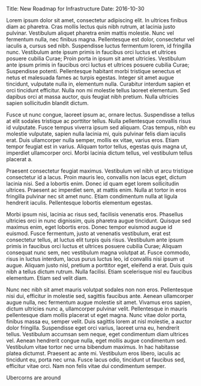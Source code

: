 Title: New Roadmap for Infrastructure
Date: 2016-10-30

Lorem ipsum dolor sit amet, consectetur adipiscing elit. In ultrices finibus diam ac pharetra. Cras mollis lectus quis nibh rutrum, at lacinia justo pulvinar. Vestibulum aliquet pharetra enim mattis molestie. Nunc vel fermentum nulla, nec finibus magna. Pellentesque est dolor, consectetur vel iaculis a, cursus sed nibh. Suspendisse luctus fermentum lorem, id fringilla nunc. Vestibulum ante ipsum primis in faucibus orci luctus et ultrices posuere cubilia Curae; Proin porta in ipsum sit amet ultricies. Vestibulum ante ipsum primis in faucibus orci luctus et ultrices posuere cubilia Curae; Suspendisse potenti. Pellentesque habitant morbi tristique senectus et netus et malesuada fames ac turpis egestas. Integer sit amet augue tincidunt, vulputate nulla in, elementum nulla. Curabitur interdum sapien et orci tincidunt efficitur. Nulla non mi molestie tellus laoreet elementum. Sed dapibus orci at massa auctor, quis feugiat nibh pretium. Nulla ultricies sapien sollicitudin blandit dictum.

Fusce ut nunc congue, laoreet ipsum ac, ornare lectus. Suspendisse a tellus at elit sodales tristique ac porttitor tellus. Nulla pellentesque convallis risus id vulputate. Fusce tempus viverra ipsum sed aliquam. Cras tempus, nibh eu molestie vulputate, sapien nulla lacinia mi, quis pulvinar felis diam iaculis erat. Duis ullamcorper nulla semper, mollis ex vitae, varius eros. Etiam tempor feugiat est in varius. Aliquam tortor tellus, egestas quis magna ut, imperdiet ullamcorper orci. Morbi lacinia dictum tellus, vel vestibulum tellus placerat a.

Praesent consectetur feugiat maximus. Vestibulum vel nibh ut arcu tristique consectetur id a lacus. Proin mauris leo, convallis non lacus eget, dictum lacinia nisi. Sed a lobortis enim. Donec id quam eget lorem sollicitudin ultrices. Praesent ac imperdiet sem, at mattis enim. Nulla at tortor in eros fringilla pulvinar nec sit amet nunc. Etiam condimentum nulla at ligula hendrerit iaculis. Pellentesque lobortis elementum egestas.

Morbi ipsum nisi, lacinia ac risus sed, facilisis venenatis eros. Phasellus ultricies orci in nunc dignissim, quis pharetra augue tincidunt. Quisque sed maximus enim, eget lobortis eros. Donec tempor euismod augue id euismod. Fusce fermentum, justo at venenatis vestibulum, erat est consectetur tellus, at luctus elit turpis quis risus. Vestibulum ante ipsum primis in faucibus orci luctus et ultrices posuere cubilia Curae; Aliquam consequat nunc sem, nec vestibulum magna volutpat at. Fusce commodo, risus in luctus interdum, lacus purus luctus leo, id convallis nisi ipsum ut augue. Aliquam justo nisl, pretium a porttitor eget, eleifend a erat. Duis quis nibh a tellus dictum rutrum. Nulla facilisi. Etiam scelerisque nisl eu faucibus elementum. Etiam sed velit diam.

Nunc nec nibh sit amet mauris volutpat sodales non non eros. Pellentesque nisi dui, efficitur in molestie sed, sagittis faucibus ante. Aenean ullamcorper augue nulla, nec fermentum augue molestie sit amet. Vivamus eros sapien, dictum ultricies nunc a, ullamcorper pulvinar velit. Pellentesque in mauris pellentesque diam mollis placerat ut eget magna. Nunc vitae dolor porta, finibus massa eu, semper velit. Duis sagittis lorem at nisl molestie, a auctor dolor fringilla. Suspendisse eget orci varius, laoreet urna eu, hendrerit tellus. Vestibulum accumsan sem neque, eget condimentum diam ultrices vel. Aenean hendrerit congue nulla, eget mollis augue condimentum sed. Vestibulum vitae tortor nec urna bibendum maximus. In hac habitasse platea dictumst. Praesent ac ante mi. Vestibulum eros libero, iaculis ac tincidunt eu, porta nec urna. Fusce lacus odio, tincidunt ut faucibus sed, efficitur vitae orci. Nam non felis vitae dui condimentum semper. 

Ubercorns are around

